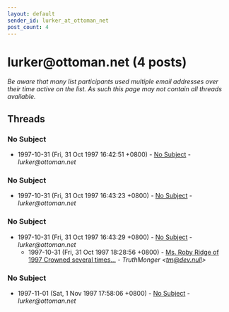 ```yaml
---
layout: default
sender_id: lurker_at_ottoman_net
post_count: 4
---
```


# lurker<span>@</span>ottoman.net (4 posts)

_Be aware that many list participants used multiple email addresses over their time active on the list. As such this page may not contain all threads available._

## Threads

### No Subject
+ 1997-10-31 (Fri, 31 Oct 1997 16:42:51 +0800) - [No Subject](/archive/1997/10/0b7e658cedc46c3f112f5341252b2cec8f685ff589ae60854c289f9c91396eeb) - _lurker@ottoman.net_

### No Subject
+ 1997-10-31 (Fri, 31 Oct 1997 16:43:23 +0800) - [No Subject](/archive/1997/10/1c86770a782725e43ad146df417d118a2cba9bbdb5f084c18f4d99829da8c5c4) - _lurker@ottoman.net_

### No Subject
+ 1997-10-31 (Fri, 31 Oct 1997 16:43:29 +0800) - [No Subject](/archive/1997/10/7be51bf1e7b0ec094bf5e118c4cf23c8b5cf2182587d50d62b5571497af93f9b) - _lurker@ottoman.net_
  + 1997-10-31 (Fri, 31 Oct 1997 18:28:56 +0800) - [Ms. Roby Ridge of 1997 Crowned several times...](/archive/1997/10/e4c9ed1526ae42567bdaea4be5d7a4bd3a4949ff9a5ff886d16e2581f69d140d) - _TruthMonger \<tm@dev.null\>_

### No Subject
+ 1997-11-01 (Sat, 1 Nov 1997 17:58:06 +0800) - [No Subject](/archive/1997/11/bc505b49fcc6dee269f450973a9507d690ea5f45e6a702f20b704a0db8f2f5c2) - _lurker@ottoman.net_

